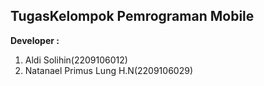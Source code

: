 ## TugasKelompok Pemrograman Mobile

**Developer :**

1. Aldi Solihin(2209106012)
2. Natanael Primus Lung H.N(2209106029)

